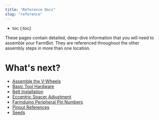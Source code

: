 ```yaml
---
title: "Reference Docs"
slug: "reference"
---
```


* toc
{:toc}

These pages contain detailed, deep-dive information that you will need to assemble your FarmBot. They are referenced throughout the other assembly steps in more than one location.

# What's next?

 * [Assemble the V-Wheels](reference/assemble-the-v-wheels.md)
 * [Basic Tool Hardware](reference/basic-tool-hardware.md)
 * [Belt Installation](reference/belt-installation.md)
 * [Eccentric Spacer Adjustment](reference/eccentric-spacer-adjustment.md)
 * [Farmduino Peripheral Pin Numbers](reference/farmduino-peripheral-pin-numbers.md)
 * [Pinout References](reference/pinout-references.md)
 * [Seeds](reference/seeds.md)
